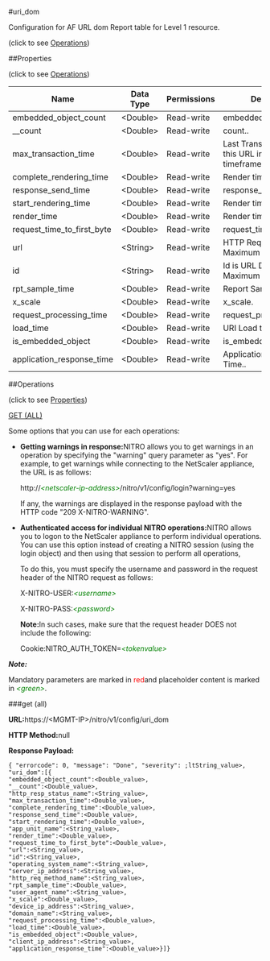 #uri_dom



Configuration for AF URL dom Report table for Level 1 resource.

<span>(click to see [Operations](#operations))</span>



##Properties 

<span>(click to see [Operations](#operations))</span>





<table><thead><tr><th>Name</th><th>Data Type</th><th>Permissions</th><th>Description</th></tr></thead><tbody><tr><td>embedded_object_count</td><td>&lt;Double></td><td>Read-write</td><td>embedded_object_count.</td></tr><tr><td>__count</td><td>&lt;Double></td><td>Read-write</td><td>count..</td></tr><tr><td>max_transaction_time</td><td>&lt;Double></td><td>Read-write</td><td>Last Transaction Time for this URL in the sampled timeframe..</td></tr><tr><td>complete_rendering_time</td><td>&lt;Double></td><td>Read-write</td><td>Render time..</td></tr><tr><td>response_send_time</td><td>&lt;Double></td><td>Read-write</td><td>response_send_time.</td></tr><tr><td>start_rendering_time</td><td>&lt;Double></td><td>Read-write</td><td>Render time..</td></tr><tr><td>render_time</td><td>&lt;Double></td><td>Read-write</td><td>Render time..</td></tr><tr><td>request_time_to_first_byte</td><td>&lt;Double></td><td>Read-write</td><td>request_time_to_first_byte.</td></tr><tr><td>url</td><td>&lt;String></td><td>Read-write</td><td>HTTP Request URL..<br>Maximum length = 2000</td></tr><tr><td>id</td><td>&lt;String></td><td>Read-write</td><td>Id is URL Dom..<br>Maximum length = 2000</td></tr><tr><td>rpt_sample_time</td><td>&lt;Double></td><td>Read-write</td><td>Report Sample time..</td></tr><tr><td>x_scale</td><td>&lt;Double></td><td>Read-write</td><td>x_scale.</td></tr><tr><td>request_processing_time</td><td>&lt;Double></td><td>Read-write</td><td>request_processing_time.</td></tr><tr><td>load_time</td><td>&lt;Double></td><td>Read-write</td><td>URI Load time..</td></tr><tr><td>is_embedded_object</td><td>&lt;Double></td><td>Read-write</td><td>is_embedded_object.</td></tr><tr><td>application_response_time</td><td>&lt;Double></td><td>Read-write</td><td>Application Response Time..</td></tr></tbody></table>

##Operations 

<span>(click to see [Properties](#properties))</span>





[GET (ALL)](#get-all)





Some options that you can use for each operations:

<ul><li><p><b>Getting warnings in response:</b>NITRO allows you to get warnings in an operation by specifying the "warning" query parameter as "yes". For example, to get warnings while connecting to the NetScaler appliance, the URL is as follows:</p><p>http://<span style="color:green;font-style:italic;">&lt;netscaler-ip-address&gt;</span>/nitro/v1/config/login?warning=yes</p><p>If any, the warnings are displayed in the response payload with the HTTP code "209 X-NITRO-WARNING".</p></li><li><p><b>Authenticated access for individual NITRO operations:</b>NITRO allows you to logon to the NetScaler appliance to perform individual operations. You can use this option instead of creating a NITRO session (using the login object) and then using that session to perform all operations,</p><p>To do this, you must specify the username and password in the request header of the NITRO request as follows:</p><p>X-NITRO-USER:<span style="color:green;font-style:italic;">&lt;username&gt;</span></p><p>X-NITRO-PASS:<span style="color:green;font-style:italic;">&lt;password&gt;</span></p><p><b>Note:</b>In such cases, make sure that the request header DOES not include the following:</p><p>Cookie:NITRO_AUTH_TOKEN=<span style="color:green;font-style:italic;">&lt;tokenvalue&gt;</span></p></li></ul>







***Note:*** 

Mandatory parameters are marked in <span style="color:#FF0000;">red</span>and placeholder content is marked in <span style="color:green;font-style:italic">&lt;green&gt;</span>.



###get (all)







<b>URL:</b>https://&lt;MGMT-IP&gt;/nitro/v1/config/uri_dom

<b>HTTP Method:</b>null

<b>Response Payload: </b>
```
{ "errorcode": 0, "message": "Done", "severity": ;ltString_value>, "uri_dom":[{
"embedded_object_count":<Double_value>,
"__count":<Double_value>,
"http_resp_status_name":<String_value>,
"max_transaction_time":<Double_value>,
"complete_rendering_time":<Double_value>,
"response_send_time":<Double_value>,
"start_rendering_time":<Double_value>,
"app_unit_name":<String_value>,
"render_time":<Double_value>,
"request_time_to_first_byte":<Double_value>,
"url":<String_value>,
"id":<String_value>,
"operating_system_name":<String_value>,
"server_ip_address":<String_value>,
"http_req_method_name":<String_value>,
"rpt_sample_time":<Double_value>,
"user_agent_name":<String_value>,
"x_scale":<Double_value>,
"device_ip_address":<String_value>,
"domain_name":<String_value>,
"request_processing_time":<Double_value>,
"load_time":<Double_value>,
"is_embedded_object":<Double_value>,
"client_ip_address":<String_value>,
"application_response_time":<Double_value>}]}
```







